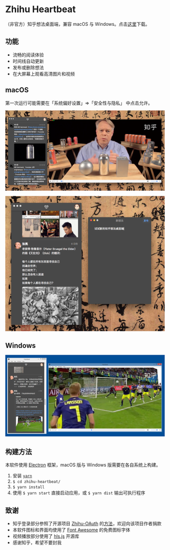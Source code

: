 # Zhihu Heartbeat

（非官方）知乎想法桌面端，兼容 macOS 与 Windows。点击[这里](https://github.com/apm1467/zhihu-heartbeat/releases/latest)下载。

## 功能

- 流畅的阅读体验
- 时间线自动更新
- 发布或删除想法
- 在大屏幕上观看高清图片和视频

## macOS

第一次运行可能需要在「系统偏好设置」=>「安全性与隐私」 中点击允许。

![](./screenshoots/mac-1.png)

![](./screenshoots/mac-2.png)

## Windows

![](./screenshoots/windows.png)

## 构建方法

本软件使用 [Electron](https://electronjs.org) 框架，macOS 版与 Windows 版需要在各自系统上构建。

1. 安装 [`yarn`](https://yarnpkg.com/lang/en/docs/install/) 
2. `$ cd zhihu-heartbeat/`
3. `$ yarn install`
4. 使用 `$ yarn start` 直接启动应用，或 `$ yarn dist` 输出可执行程序

## 致谢

- 知乎登录部分参照了开源项目 [Zhihu-OAuth](https://github.com/7sDream/zhihu-oauth) 的[方法](http://zhihu-oauth.readthedocs.io/zh_CN/latest/for-dev/oauth/game.html)，欢迎向该项目作者捐款
- 本软件图标和界面均使用了 [Font Awesome](https://fontawesome.com) 的免费图标字体
- 视频播放部分使用了 [hls.js](https://github.com/video-dev/hls.js/) 开源库
- 感谢知乎，希望不要封我
